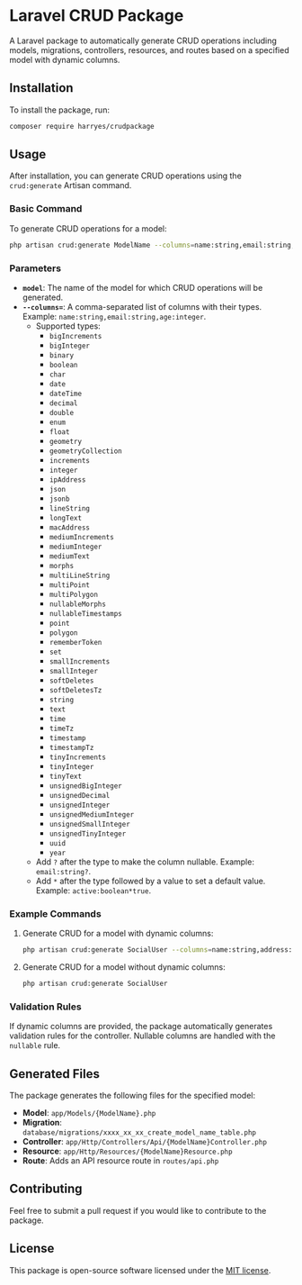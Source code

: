 # Laravel CRUD Package

A Laravel package to automatically generate CRUD operations including models, migrations, controllers, resources, and routes based on a specified model with dynamic columns.

## Installation

To install the package, run:

```bash
composer require harryes/crudpackage
```

## Usage

After installation, you can generate CRUD operations using the `crud:generate` Artisan command.

### Basic Command

To generate CRUD operations for a model:

```bash
php artisan crud:generate ModelName --columns=name:string,email:string,age:integer
```

### Parameters

- **`model`**: The name of the model for which CRUD operations will be generated.
- **`--columns=`**: A comma-separated list of columns with their types. Example: `name:string,email:string,age:integer`.
    - Supported types: 
        - `bigIncrements`
        - `bigInteger`
        - `binary`
        - `boolean`
        - `char`
        - `date`
        - `dateTime`
        - `decimal`
        - `double`
        - `enum`
        - `float`
        - `geometry`
        - `geometryCollection`
        - `increments`
        - `integer`
        - `ipAddress`
        - `json`
        - `jsonb`
        - `lineString`
        - `longText`
        - `macAddress`
        - `mediumIncrements`
        - `mediumInteger`
        - `mediumText`
        - `morphs`
        - `multiLineString`
        - `multiPoint`
        - `multiPolygon`
        - `nullableMorphs`
        - `nullableTimestamps`
        - `point`
        - `polygon`
        - `rememberToken`
        - `set`
        - `smallIncrements`
        - `smallInteger`
        - `softDeletes`
        - `softDeletesTz`
        - `string`
        - `text`
        - `time`
        - `timeTz`
        - `timestamp`
        - `timestampTz`
        - `tinyIncrements`
        - `tinyInteger`
        - `tinyText`
        - `unsignedBigInteger`
        - `unsignedDecimal`
        - `unsignedInteger`
        - `unsignedMediumInteger`
        - `unsignedSmallInteger`
        - `unsignedTinyInteger`
        - `uuid`
        - `year`
    - Add `?` after the type to make the column nullable. Example: `email:string?`.
    - Add `*` after the type followed by a value to set a default value. Example: `active:boolean*true`.

### Example Commands

1. Generate CRUD for a model with dynamic columns:
   ```bash
   php artisan crud:generate SocialUser --columns=name:string,address:string?,phone:string,email:string
   ```

2. Generate CRUD for a model without dynamic columns:
   ```bash
   php artisan crud:generate SocialUser
   ```

### Validation Rules

If dynamic columns are provided, the package automatically generates validation rules for the controller. Nullable columns are handled with the `nullable` rule.

## Generated Files

The package generates the following files for the specified model:

- **Model**: `app/Models/{ModelName}.php`
- **Migration**: `database/migrations/xxxx_xx_xx_create_model_name_table.php`
- **Controller**: `app/Http/Controllers/Api/{ModelName}Controller.php`
- **Resource**: `app/Http/Resources/{ModelName}Resource.php`
- **Route**: Adds an API resource route in `routes/api.php`

## Contributing

Feel free to submit a pull request if you would like to contribute to the package.

## License

This package is open-source software licensed under the [MIT license](https://opensource.org/licenses/MIT).
